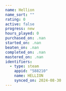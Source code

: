 ```yaml
---
name: Hellion
name_sort: ""
rating: 0
active: false
progress: new
hours_played: 0
purchased_on: .nan
started_on: .nan
beaten_on: .nan
completed_on: .nan
mastered_on: .nan
identifiers:
  - type: steam
    appid: "588210"
    name: HELLION
    synced_on: 2024-08-30
---
```

